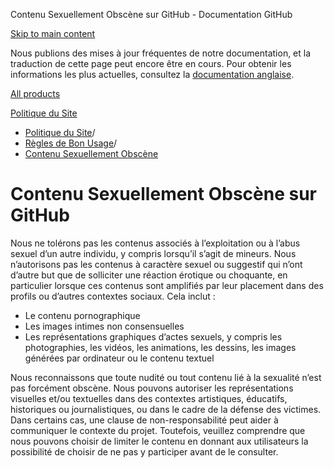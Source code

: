 Contenu Sexuellement Obscène sur GitHub - Documentation GitHub

[Skip to main content](#main-content)

Nous publions des mises à jour fréquentes de notre documentation, et la traduction de cette page peut encore être en cours. Pour obtenir les informations les plus actuelles, consultez la [documentation anglaise](/en).

[All products](/fr)

[Politique du Site](/fr/site-policy)

* [Politique du Site](/fr/site-policy)/
* [Règles de Bon Usage](/fr/site-policy/acceptable-use-policies)/
* [Contenu Sexuellement Obscène](/fr/site-policy/acceptable-use-policies/github-sexually-obscene-content)

Contenu Sexuellement Obscène sur GitHub
==========

Nous ne tolérons pas les contenus associés à l’exploitation ou à l’abus sexuel d’un autre individu, y compris lorsqu’il s’agit de mineurs. Nous n’autorisons pas les contenus à caractère sexuel ou suggestif qui n’ont d’autre but que de solliciter une réaction érotique ou choquante, en particulier lorsque ces contenus sont amplifiés par leur placement dans des profils ou d’autres contextes sociaux. Cela inclut :

* Le contenu pornographique
* Les images intimes non consensuelles
* Les représentations graphiques d’actes sexuels, y compris les photographies, les vidéos, les animations, les dessins, les images générées par ordinateur ou le contenu textuel

Nous reconnaissons que toute nudité ou tout contenu lié à la sexualité n’est pas forcément obscène. Nous pouvons autoriser les représentations visuelles et/ou textuelles dans des contextes artistiques, éducatifs, historiques ou journalistiques, ou dans le cadre de la défense des victimes. Dans certains cas, une clause de non-responsabilité peut aider à communiquer le contexte du projet. Toutefois, veuillez comprendre que nous pouvons choisir de limiter le contenu en donnant aux utilisateurs la possibilité de choisir de ne pas y participer avant de le consulter.
